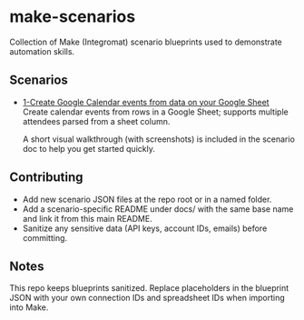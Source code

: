 # make-scenarios

Collection of Make (Integromat) scenario blueprints used to demonstrate automation skills.

## Scenarios

- [1-Create Google Calendar events from data on your Google Sheet](./docs/1-create-google-calendar-events.md)  
  Create calendar events from rows in a Google Sheet; supports multiple attendees parsed from a sheet column.
  
  A short visual walkthrough (with screenshots) is included in the scenario doc to help you get started quickly.

## Contributing

- Add new scenario JSON files at the repo root or in a named folder.
- Add a scenario-specific README under docs/ with the same base name and link it from this main README.
- Sanitize any sensitive data (API keys, account IDs, emails) before committing.

## Notes

This repo keeps blueprints sanitized. Replace placeholders in the blueprint JSON with your own connection IDs and spreadsheet IDs when importing into Make.